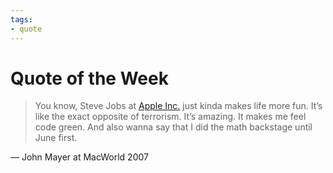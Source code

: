 ```yaml
---
tags:
- quote
---
```


# Quote of the Week

> You know, Steve Jobs at [Apple Inc.](http://apple.com) just kinda makes life more fun. It’s like the exact opposite of terrorism. It’s amazing. It makes me feel code green. And also wanna say that I did the math backstage until June first.

— John Mayer
at MacWorld 2007
